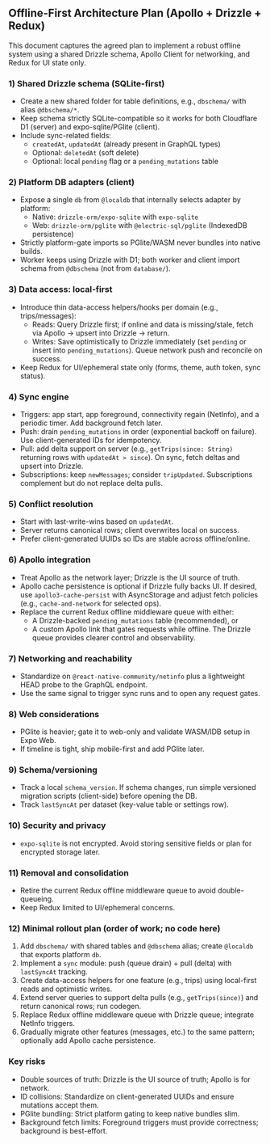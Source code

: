 ## Offline-First Architecture Plan (Apollo + Drizzle + Redux)

This document captures the agreed plan to implement a robust offline system using a shared Drizzle schema, Apollo Client for networking, and Redux for UI state only.

### 1) Shared Drizzle schema (SQLite-first)
- Create a new shared folder for table definitions, e.g., `dbschema/` with alias `@dbschema/*`.
- Keep schema strictly SQLite-compatible so it works for both Cloudflare D1 (server) and expo-sqlite/PGlite (client).
- Include sync-related fields:
  - `createdAt`, `updatedAt` (already present in GraphQL types)
  - Optional: `deletedAt` (soft delete)
  - Optional: local `pending` flag or a `pending_mutations` table

### 2) Platform DB adapters (client)
- Expose a single `db` from `@localdb` that internally selects adapter by platform:
  - Native: `drizzle-orm/expo-sqlite` with `expo-sqlite`
  - Web: `drizzle-orm/pglite` with `@electric-sql/pglite` (IndexedDB persistence)
- Strictly platform-gate imports so PGlite/WASM never bundles into native builds.
- Worker keeps using Drizzle with D1; both worker and client import schema from `@dbschema` (not from `database/`).

### 3) Data access: local-first
- Introduce thin data-access helpers/hooks per domain (e.g., trips/messages):
  - Reads: Query Drizzle first; if online and data is missing/stale, fetch via Apollo → upsert into Drizzle → return.
  - Writes: Save optimistically to Drizzle immediately (set `pending` or insert into `pending_mutations`). Queue network push and reconcile on success.
- Keep Redux for UI/ephemeral state only (forms, theme, auth token, sync status).

### 4) Sync engine
- Triggers: app start, app foreground, connectivity regain (NetInfo), and a periodic timer. Add background fetch later.
- Push: drain `pending_mutations` in order (exponential backoff on failure). Use client-generated IDs for idempotency.
- Pull: add delta support on server (e.g., `getTrips(since: String)` returning rows with `updatedAt > since`). On sync, fetch deltas and upsert into Drizzle.
- Subscriptions: keep `newMessages`; consider `tripUpdated`. Subscriptions complement but do not replace delta pulls.

### 5) Conflict resolution
- Start with last-write-wins based on `updatedAt`.
- Server returns canonical rows; client overwrites local on success.
- Prefer client-generated UUIDs so IDs are stable across offline/online.

### 6) Apollo integration
- Treat Apollo as the network layer; Drizzle is the UI source of truth.
- Apollo cache persistence is optional if Drizzle fully backs UI. If desired, use `apollo3-cache-persist` with AsyncStorage and adjust fetch policies (e.g., `cache-and-network` for selected ops).
- Replace the current Redux offline middleware queue with either:
  - A Drizzle-backed `pending_mutations` table (recommended), or
  - A custom Apollo link that gates requests while offline. The Drizzle queue provides clearer control and observability.

### 7) Networking and reachability
- Standardize on `@react-native-community/netinfo` plus a lightweight HEAD probe to the GraphQL endpoint.
- Use the same signal to trigger sync runs and to open any request gates.

### 8) Web considerations
- PGlite is heavier; gate it to web-only and validate WASM/IDB setup in Expo Web.
- If timeline is tight, ship mobile-first and add PGlite later.

### 9) Schema/versioning
- Track a local `schema_version`. If schema changes, run simple versioned migration scripts (client-side) before opening the DB.
- Track `lastSyncAt` per dataset (key-value table or settings row).

### 10) Security and privacy
- `expo-sqlite` is not encrypted. Avoid storing sensitive fields or plan for encrypted storage later.

### 11) Removal and consolidation
- Retire the current Redux offline middleware queue to avoid double-queueing.
- Keep Redux limited to UI/ephemeral concerns.

### 12) Minimal rollout plan (order of work; no code here)
1. Add `dbschema/` with shared tables and `@dbschema` alias; create `@localdb` that exports platform `db`.
2. Implement a `sync` module: push (queue drain) + pull (delta) with `lastSyncAt` tracking.
3. Create data-access helpers for one feature (e.g., trips) using local-first reads and optimistic writes.
4. Extend server queries to support delta pulls (e.g., `getTrips(since)`) and return canonical rows; run codegen.
5. Replace Redux offline middleware queue with Drizzle queue; integrate NetInfo triggers.
6. Gradually migrate other features (messages, etc.) to the same pattern; optionally add Apollo cache persistence.

### Key risks
- Double sources of truth: Drizzle is the UI source of truth; Apollo is for network.
- ID collisions: Standardize on client-generated UUIDs and ensure mutations accept them.
- PGlite bundling: Strict platform gating to keep native bundles slim.
- Background fetch limits: Foreground triggers must provide correctness; background is best-effort.


